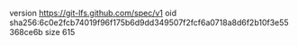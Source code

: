 version https://git-lfs.github.com/spec/v1
oid sha256:6c0e2fcb74019f96f175b6d9dd349507f2fcf6a0718a8d6f2b10f3e55368ce6b
size 615
